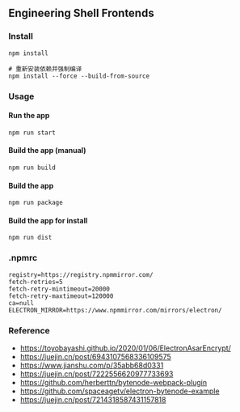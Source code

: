 ## Engineering Shell Frontends

### Install

```
npm install

# 重新安装依赖并强制编译
npm install --force --build-from-source
```

### Usage

#### Run the app

```
npm run start
```

#### Build the app (manual)

```
npm run build
```

#### Build the app

```
npm run package
```

#### Build the app for install

```
npm run dist
```

### .npmrc

```
registry=https://registry.npmmirror.com/
fetch-retries=5
fetch-retry-mintimeout=20000
fetch-retry-maxtimeout=120000
ca=null
ELECTRON_MIRROR=https://www.npmmirror.com/mirrors/electron/
```

### Reference 

* https://toyobayashi.github.io/2020/01/06/ElectronAsarEncrypt/
* https://juejin.cn/post/6943107568336109575
* https://www.jianshu.com/p/35abb68d0331
* https://juejin.cn/post/7222556620977733693
* https://github.com/herberttn/bytenode-webpack-plugin
* https://github.com/spaceagetv/electron-bytenode-example
* https://juejin.cn/post/7214318587431157818




